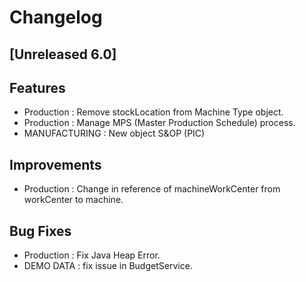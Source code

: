 # Changelog

## [Unreleased 6.0]
## Features
- Production : Remove stockLocation from Machine Type object.
- Production : Manage MPS (Master Production Schedule) process.
- MANUFACTURING : New object S&OP (PIC)

## Improvements
- Production : Change in reference of machineWorkCenter from workCenter to machine.

## Bug Fixes
- Production : Fix Java Heap Error.
- DEMO DATA : fix issue in BudgetService.
